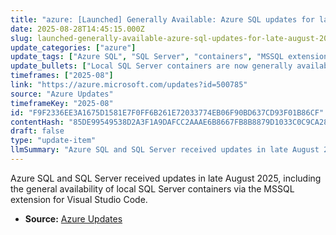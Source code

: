 ```yaml
---
title: "azure: [Launched] Generally Available: Azure SQL updates for late-August 2025"
date: 2025-08-28T14:45:15.000Z
slug: launched-generally-available-azure-sql-updates-for-late-august-2025
update_categories: ["azure"]
update_tags: ["Azure SQL", "SQL Server", "containers", "MSSQL extension", "Visual Studio Code"]
update_bullets: ["Local SQL Server containers are now generally available.", "Containers can be created directly within the MSSQL extension for Visual Studio Code."]
timeframes: ["2025-08"]
link: "https://azure.microsoft.com/updates?id=500785"
source: "Azure Updates"
timeframeKey: "2025-08"
id: "F9F2336EE3A1675D1581E7F0FF6B261E72033774EB06F90BD637CD93F01B86CF"
contentHash: "85DE99549538D2A3F1A9DAFCC2AAAE6B8667FB8B8879D1033C0C9CA280B3A33F"
draft: false
type: "update-item"
llmSummary: "Azure SQL and SQL Server received updates in late August 2025, including the general availability of local SQL Server containers via the MSSQL extension for Visual Studio Code."
---
```


Azure SQL and SQL Server received updates in late August 2025, including the general availability of local SQL Server containers via the MSSQL extension for Visual Studio Code.

- **Source:** [Azure Updates](https://azure.microsoft.com/updates?id=500785)
